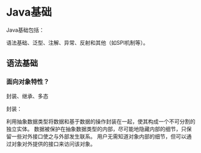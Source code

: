 # Java基础
Java基础包括：

语法基础、泛型、注解、异常、反射和其他（如SPI机制等）。

## 语法基础

### 面向对象特性？

封装、继承、多态

封装：

利用抽象数据类型将数据和基于数据的操作封装在一起，使其构成一个不可分割的独立实体。
数据被保护在抽象数据类型的内部，尽可能地隐藏内部的细节，只保留一些对外接口使之与外部发生联系。
用户无需知道对象内部的细节，但可以通过对象对外提供的接口来访问该对象。












































